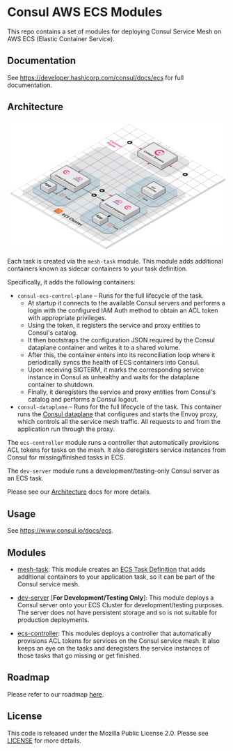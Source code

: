 # Consul AWS ECS Modules

This repo contains a set of modules for deploying Consul Service Mesh on
AWS ECS (Elastic Container Service).

## Documentation

See https://developer.hashicorp.com/consul/docs/ecs for full documentation.

## Architecture

![Architecture](./_docs/architecture.png?raw=true)

Each task is created via the `mesh-task` module. This module adds
additional containers known as sidecar containers to your task definition.

Specifically, it adds the following containers:

* `consul-ecs-control-plane` – Runs for the full lifecycle of the task.
  * At startup it connects to the available Consul servers and performs a login with the configured IAM Auth method to obtain an ACL token with appropriate privileges.
  * Using the token, it registers the service and proxy entities to Consul's catalog.
  * It then bootstraps the configuration JSON required by the Consul dataplane container and writes it to a shared volume.
  * After this, the container enters into its reconciliation loop where it periodically syncs the health of ECS containers into Consul.
  * Upon receiving SIGTERM, it marks the corresponding service instance in Consul as unhealthy and waits for the dataplane container to shutdown.
  * Finally, it deregisters the service and proxy entities from Consul's catalog and performs a Consul logout.
* `consul-dataplane` – Runs for the full lifecycle of the task. This container runs
  the [Consul dataplane](https://github.com/hashicorp/consul-dataplane) that configures and starts the Envoy proxy, which controls all the service mesh traffic. All requests to and from the application run through
  the proxy.

The `ecs-controller` module runs a controller that automatically provisions ACL tokens
for tasks on the mesh. It also deregisters service instances from Consul for missing/finished tasks in ECS.

The `dev-server` module runs a development/testing-only Consul server as an
ECS task.

Please see our [Architecture](https://www.consul.io/docs/ecs/architecture) docs for more details.

## Usage

See https://www.consul.io/docs/ecs.

## Modules

* [mesh-task](https://github.com/hashicorp/terraform-aws-consul-ecs/blob/main/modules/mesh-task): This module creates an [ECS Task Definition](https://docs.aws.amazon.com/AmazonECS/latest/developerguide/task_definitions.html)
  that adds additional containers to your application task, so it can be part of the Consul service mesh.

* [dev-server](https://github.com/hashicorp/terraform-aws-consul-ecs/blob/main/modules/dev-server) [**For Development/Testing Only**]: This module deploys a Consul server onto your ECS Cluster
  for development/testing purposes. The server does not have persistent storage and so is not suitable for production deployments.

* [ecs-controller](https://github.com/hashicorp/terraform-aws-consul-ecs/blob/main/modules/ecs-controller): This modules deploys a controller that automatically provisions ACL tokens
  for services on the Consul service mesh. It also keeps an eye on the tasks and deregisters the service instances of those tasks that go missing or get finished.

## Roadmap

Please refer to our roadmap [here](https://github.com/hashicorp/consul-ecs/projects/1).

## License

This code is released under the Mozilla Public License 2.0. Please see [LICENSE](https://github.com/hashicorp/terraform-aws-consul-ecs/blob/main/LICENSE) for more details.
